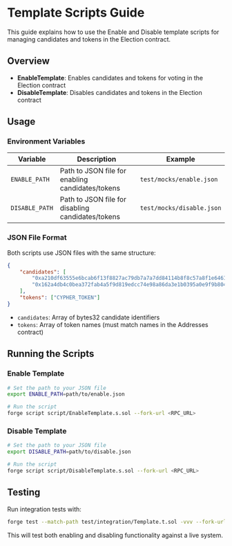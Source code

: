 # Template Scripts Guide

This guide explains how to use the Enable and Disable template scripts for managing candidates and tokens in the Election contract.

## Overview

- **EnableTemplate**: Enables candidates and tokens for voting in the Election contract
- **DisableTemplate**: Disables candidates and tokens in the Election contract

## Usage

### Environment Variables

| Variable | Description | Example |
|----------|-------------|---------|
| `ENABLE_PATH` | Path to JSON file for enabling candidates/tokens | `test/mocks/enable.json` |
| `DISABLE_PATH` | Path to JSON file for disabling candidates/tokens | `test/mocks/disable.json` |

### JSON File Format

Both scripts use JSON files with the same structure:

```json
{
    "candidates": [
        "0xa210df63555e6bcab6f13f8827ac79db7a7a7dd84114b8f8c57a8f1e64619902",
        "0x162a4db4c0bea372fab4a5f9d819edcc74e98a86da3e1b0395a0e9f9b804e05a"
    ],
    "tokens": ["CYPHER_TOKEN"]
}
```

- `candidates`: Array of bytes32 candidate identifiers
- `tokens`: Array of token names (must match names in the Addresses contract)

## Running the Scripts

### Enable Template

```bash
# Set the path to your JSON file
export ENABLE_PATH=path/to/enable.json

# Run the script
forge script script/EnableTemplate.s.sol --fork-url <RPC_URL>
```

### Disable Template

```bash
# Set the path to your JSON file
export DISABLE_PATH=path/to/disable.json

# Run the script
forge script script/DisableTemplate.s.sol --fork-url <RPC_URL>
```

## Testing

Run integration tests with:

```bash
forge test --match-path test/integration/Template.t.sol -vvv --fork-url base
```

This will test both enabling and disabling functionality against a live system.

